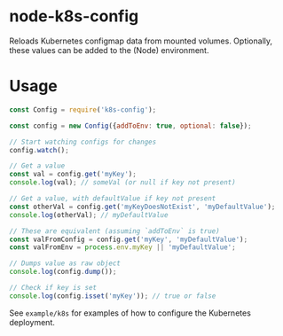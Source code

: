 # node-k8s-config

Reloads Kubernetes configmap data from mounted volumes. Optionally, these values can be added to the (Node) environment. 

# Usage

```javascript 1.6
const Config = require('k8s-config');

const config = new Config({addToEnv: true, optional: false});

// Start watching configs for changes
config.watch(); 

// Get a value
const val = config.get('myKey');
console.log(val); // someVal (or null if key not present)

// Get a value, with defaultValue if key not present
const otherVal = config.get('myKeyDoesNotExist', 'myDefaultValue');
console.log(otherVal); // myDefaultValue

// These are equivalent (assuming `addToEnv` is true)
const valFromConfig = config.get('myKey', 'myDefaultValue');
const valFromEnv = process.env.myKey || 'myDefaultValue';

// Dumps value as raw object
console.log(config.dump()); 

// Check if key is set
console.log(config.isset('myKey')); // true or false
```

See `example/k8s` for examples of how to configure the Kubernetes deployment.
